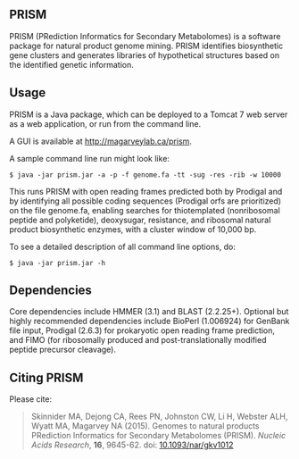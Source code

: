 ## PRISM  

PRISM (PRediction Informatics for Secondary Metabolomes) is a software package for natural product genome mining. PRISM identifies biosynthetic gene clusters and generates libraries of hypothetical structures based on the identified genetic information. 

## Usage

PRISM is a Java package, which can be deployed to a Tomcat 7 web server as a web application, or run from the command line. 

A GUI is available at http://magarveylab.ca/prism. 

A sample command line run might look like: 

```
$ java -jar prism.jar -a -p -f genome.fa -tt -sug -res -rib -w 10000
```

This runs PRISM with open reading frames predicted both by Prodigal and by identifying all possible coding sequences (Prodigal orfs are prioritized) on the file genome.fa, enabling searches for thiotemplated (nonribosomal peptide and polyketide), deoxysugar, resistance, and ribosomal natural product biosynthetic enzymes, with a cluster window of 10,000 bp. 

To see a detailed description of all command line options, do:

```
$ java -jar prism.jar -h 
``` 

## Dependencies

Core dependencies include HMMER (3.1) and BLAST (2.2.25+). Optional but highly recommended dependencies include BioPerl (1.006924) for GenBank file input, Prodigal (2.6.3) for prokaryotic open reading frame prediction, and FIMO (for ribosomally produced and post-translationally modified peptide precursor cleavage). 

## Citing PRISM

Please cite: 

> Skinnider MA, Dejong CA, Rees PN, Johnston CW, Li H, Webster ALH, Wyatt MA, Magarvey NA (2015). Genomes to natural products PRediction Informatics for Secondary Metabolomes (PRISM). _Nucleic Acids Research_, **16**, 9645-62. doi: [10.1093/nar/gkv1012](http://dx.doi.org/10.1093/nar/gkv1012)